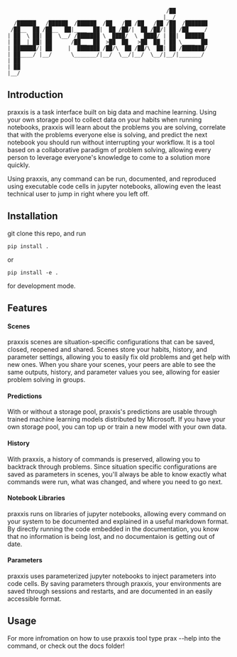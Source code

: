 ```
                                                  /██          
                                                 |__/          
  /██████   /██████  /██████  /██   /██ /██   /██ /██  /███████
 /██__  ██ /██__  ██|____  ██|  ██ /██/|  ██ /██/| ██ /██_____/
| ██  \ ██| ██  \__/ /███████ \  ████/  \  ████/ | ██|  ██████ 
| ██  | ██| ██      /██__  ██  >██  ██   >██  ██ | ██ \____  ██
| ███████/| ██     |  ███████ /██/\  ██ /██/\  ██| ██ /███████/
| ██____/ |__/      \_______/|__/  \__/|__/  \__/|__/|_______/ 
| ██                                                           
| ██                                                           
|__/
```

## Introduction
praxxis is a task interface built on big data and machine learning. Using your own storage pool to collect data on your habits when running notebooks, praxxis will learn about the problems you are solving, correlate that with the problems everyone else is solving, and predict the next notebook you should run without interrupting your workflow. It is a tool based on a collaborative paradigm of problem solving, allowing every person to leverage everyone's knowledge to come to a solution more quickly.

Using praxxis, any command can be run, documented, and reproduced using executable code cells in jupyter notebooks, allowing even the least technical user to jump in right where you left off.

## Installation 
git clone this repo, and run 
``` 
pip install .
```
or 
``` 
pip install -e .
```
for development mode.

## Features
#### Scenes
praxxis scenes are situation-specific configurations that can be saved, closed, reopened and shared. Scenes store your habits, history, and parameter settings, allowing you to easily fix old problems and get help with new ones. When you share your scenes, your peers are able to see the same outputs, history, and parameter values you see, allowing for easier problem solving in groups. 

#### Predictions 
With or without a storage pool, praxxis's predictions are usable through trained machine learning models distributed by Microsoft. If you have your own storage pool, you can top up or train a new model with your own data.

#### History
With praxxis, a history of commands is preserved, allowing you to backtrack through problems. Since situation specific configurations are saved as parameters in scenes, you'll always be able to know exactly what commands were run, what was changed, and where you need to go next.

#### Notebook Libraries
praxxis runs on libraries of jupyter notebooks, allowing every command on your system to be documented and explained in a useful markdown format. By directly running the code embedded in the documentation, you know that no information is being lost, and no documentaion is getting out of date.

#### Parameters
praxxis uses parameterized jupyter notebooks to inject parameters into code cells. By saving parameters through praxxis, your environments are saved through sessions and restarts, and are documented in an easily accessible format.

## Usage
For more infromation on how to use praxxis tool type prax --help into the command, or check out the docs folder!
